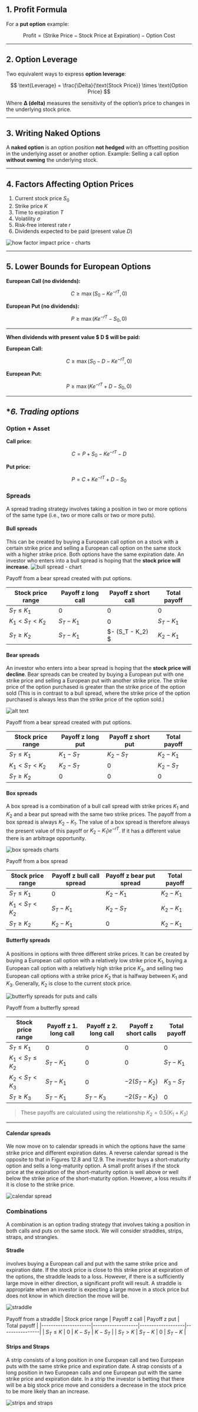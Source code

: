 ## **1. Profit Formula**

For a **put option** example:

$$
\text{Profit} = (\text{Strike Price} - \text{Stock Price at Expiration}) - \text{Option Cost}
$$

***

## **2. Option Leverage**

Two equivalent ways to express **option leverage**:

$$
\text{Leverage} = \frac{\Delta}{\text{Stock Price}} \times \text{Option Price}
$$

Where **Δ (delta)** measures the sensitivity of the option’s price to changes in the underlying stock price.

***

## **3. Writing Naked Options**

A **naked option** is an option position **not hedged** with an offsetting position in the underlying asset or another option.
Example: Selling a call option **without owning** the underlying stock.

***

## **4. Factors Affecting Option Prices**

1. Current stock price $S_0$
2. Strike price $K$
3. Time to expiration $T$
4. Volatility $\sigma$
5. Risk‑free interest rate $r$
6. Dividends expected to be paid (present value $D$)

![how factor impact price - charts](img/img1.png)

***

## **5. Lower Bounds for European Options**

**European Call (no dividends):**

$$
C \ge \max(S_0 - K e^{-rT}, 0)
$$

**European Put (no dividends):**

$$
P \ge \max(K e^{-rT} - S_0, 0)
$$

***

**When dividends with present value \$ D \$ will be paid:**

**European Call:**

$$
C \ge \max(S_0 - D - K e^{-rT}, 0)
$$

**European Put:**

$$
P \ge \max(K e^{-rT} + D - S_0, 0)
$$

***

## **6. Trading options*

### Option + Asset

**Call price:**

$$
C = P + S_0 - K e^{-rT} - D
$$

**Put price:**

$$
P = C + K e^{-rT} + D - S_0
$$

### Spreads 
A spread trading strategy involves taking a position in two or more options of the same type (i.e., two or more calls or two or more puts).

#### Bull spreads
This can be created by buying
a European call option on a stock with a certain strike price and selling a European call option on the same stock with a higher strike price. Both options have the same expiration date. An investor who enters into a bull spread is hoping that the **stock price will increase**.
![bull spread - chart](img/img2.png)

Payoff from a bear spread created with put options.

| Stock price range        | Payoff z long call | Payoff z short call | Total payoff |
|--------------------------|--------------------|---------------------|--------------|
| $S_T \leq K_1$           | $0$                | $0$                  | $0$          |
| $K_1 < S_T < K_2$        | $S_T - K_1$        | $0$                  | $S_T - K_1$  |
| $S_T \geq K_2$           | $S_T - K_1$        | $- (S_T - K_2) $          | $K_2 - K_1$  |


#### Bear spreads
An investor who enters into a bear spread is hoping that the **stock price will decline**. Bear spreads can be created by buying a European put with one strike price and selling a European put with another strike price. The strike price of the option purchased is greater than the strike price of the option sold (This is in contrast to a bull spread, where the strike price of the option purchased is always less than the strike price of the option sold.)
 
 ![alt text](img/img4.png)

Payoff from a bear spread created with put options.

| Stock price range        | Payoff z long put | Payoff z short put | Total payoff |
|--------------------------|-------------------|--------------------|--------------|
| $S_T \leq K_1$           | $K_1 - S_T$       | $K_2 - S_T$         | $K_2 - K_1$  |
| $K_1 < S_T < K_2$        | $K_2 - S_T$       | $0$                 | $K_2 - S_T$  |
| $S_T \geq K_2$           | $0$               | $0$                 | $0$          |

#### Box spreads
A box spread is a combination of a bull call spread with strike prices $K_1$ and $K_2$ and a bear put spread with the same two strike prices. The payoﬀ from a box spread is always $K_2 - K_1$. The value of a box spread is therefore always the present value of this payoﬀ or $K_2 - K_1)e^{-rT}$. If it has a diﬀerent value there is an arbitrage opportunity.

![box spreads charts](img/img5.png)

Payoff from a box spread

| Stock price range        | Payoff z bull call spread | Payoff z bear put spread | Total payoff |
|--------------------------|---------------------------|--------------------------|--------------|
| $S_T \leq K_1$           | $0$                       | $K_2 - K_1$               | $K_2 - K_1$  |
| $K_1 < S_T < K_2$        | $S_T - K_1$               | $K_2 - S_T$               | $K_2 - K_1$  |
| $S_T \geq K_2$           | $K_2 - K_1$               | $0$                       | $K_2 - K_1$  |

#### Butterfly spreads 
A positions in options with three diﬀerent strike prices. It can be created by buying a European call option with a relatively low strike price $K_1$, buying a European call option with a relatively high strike price $K_3$, and selling two European call options with a strike price $K_2$ that is halfway between $K_1$ and $K_3$. Generally, $K_2$ is close to the current stock price. 

![butterfly spreads for puts and calls](img/img6.png)

Payoff from a butterfly spread

| Stock price range        | Payoff z 1. long call | Payoff z 2. long call | Payoff z short calls     | Total payoff |
|--------------------------|----------------------|-----------------------|--------------------------|--------------|
| $S_T \leq K_1$           | $0$                  | $0$                   | $0$                      | $0$          |
| $K_1 < S_T \leq K_2$     | $S_T - K_1$           | $0$                   | $0$                      | $S_T - K_1$  |
| $K_2 < S_T < K_3$        | $S_T - K_1$           | $0$                   | $-2 (S_T - K_2)$          | $K_3 - S_T$  |
| $S_T \geq K_3$           | $S_T - K_1$           | $S_T - K_3$           | $-2 (S_T - K_2)$          | $0$          |
> These payoﬀs are calculated using the relationship $K_2 = 0.5(K_1 + K_3)$

--- 
#### Calendar spreads
We now move on to calendar spreads in which the options have the same strike price and diﬀerent expiration dates. A reverse calendar spread is the opposite to that in Figures 12.8 and 12.9. The investor buys a short-maturity option and sells a long-maturity option. A small profit arises if the stock price at the expiration of the short-maturity option is well above or well below the strike price of the short-maturity option. However, a loss results if it is close to the strike price.


![calendar spread](img/img7.png)

### Combinations 
A combination is an option trading strategy that involves taking a position in both calls and puts on the same stock. We will consider straddles, strips, straps, and strangles.

#### Stradle 
involves buying a European call and put with the same strike price and expiration date. If the stock price is close to this strike price at expiration of the options, the straddle leads to a loss. However, if there is a suﬃciently large move in either direction, a significant profit will result. A straddle is appropriate when an investor is expecting a large move in a stock price but does not know in which direction the move will be.

![straddle](img/img8.png)


Payoﬀ from a straddle
| Stock price range   | Payoff z call     | Payoff z put      | Total payoff   |
|---------------------|-------------------|-------------------|----------------|
| $S_T \leq K$        | $0$               | $K - S_T$         | $K - S_T$      |
| $S_T > K$           | $S_T - K$         | $0$               | $S_T - K$      |

#### Strips and Straps 
A strip consists of a long position in one European call and two European puts with the same strike price and expiration date. A strap consists of a long position in two European calls and one European put with the same strike price and expiration date. In a strip the investor is betting that there will be a big stock price move and considers a decrease in the stock price to be more likely than an increase.

![strips and straps](img/img9.png)